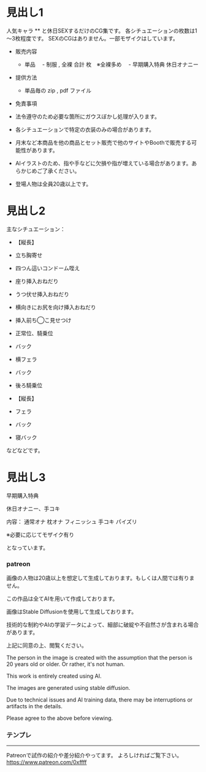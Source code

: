 # 見出し1

人気キャラ ** と休日SEXするだけのCG集です。
各シチュエーションの枚数は1～3枚程度です。
SEXのCGはありません。一部モザイクはしています。

- 販売内容
  - 単品
  　- 制服 , 全裸  合計 枚　※全裸多め
  　- 早期購入特典 休日オナニー

- 提供方法
  - 単品毎の zip , pdf ファイル

- 免責事項
 - 法令遵守のため必要な箇所にガウスぼかし処理が入ります。
 - 各シチュエーションで特定の衣装のみの場合があります。
 - 月末など本商品を他の商品とセット販売で他のサイトやBoothで販売する可能性があります。
 - AIイラストのため、指や手などに欠損や指が増えている場合があります。あらかじめご了承ください。
 - 登場人物は全員20歳以上です。


# 見出し2

主なシチュエーション：

- 【縦長】
- 立ち胸寄せ
- 四つん這いコンドーム咥え
- 座り挿入おねだり
- うつ伏せ挿入おねだり
- 横向きにお尻を向け挿入おねだり 
- 挿入前ち◯こ見せつけ
- 正常位、騎乗位
- バック
- 横フェラ
- バック
- 後ろ騎乗位


- 【縦長】
- フェラ
- バック
- 寝バック

などなどです。

# 見出し3
早期購入特典

休日オナニー、手コキ

内容：
通常オナ
枕オナ
フィニッシュ
手コキ
パイズリ

※必要に応じてモザイク有り

となっています。


### patreon

画像の人物は20歳以上を想定して生成しております。もしくは人間では有りません。

この作品は全てAIを用いて作成しております。

画像はStable Diffusionを使用して生成しております。

技術的な制約やAIの学習データによって、細部に破綻や不自然さが含まれる場合があります。

上記に同意の上、閲覧ください。

The person in the image is created with the assumption that the person is 20 years old or older. Or rather, it's not human.

This work is entirely created using AI.

The images are generated using stable diffusion.

Due to technical issues and AI training data, there may be interruptions or artifacts in the details.

Please agree to the above before viewing.

### テンプレ
---
Patreonで試作の紹介や差分紹介やってます。
よろしければご覧下さい。
https://www.patreon.com/0xffff